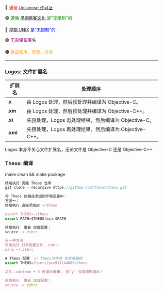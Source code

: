 
🔴 <font color="red">遵循 [Unlicense 许可证](https://unlicense.org/#unlicensed-free-software)</font>

🟢 <font color="green">遵循 [早期黑客文化](https://en.wikipedia.org/wiki/Hacker_culture) 是"无限制"的</font>

🔵 <font color="blue">[早期 UNIX](https://en.wikipedia.org/wiki/History_of_Unix) 是"无限制"的</font>

🟣 <font color="purple">无需保留署名</font>

🟠 <font color="orange">自由使用、修改、分发</font>

---

### Logos: 文件扩展名

| **扩展名** | **处理顺序**                                                                 |
|------------|-----------------------------------------------------------------------------|
| **.x**     | 由 Logos 处理，然后预处理并编译为 Objective-C。                                |
| **.xm**    | 由 Logos 处理，然后预处理并编译为 Objective-C++。                              |
| **.xi**    | 先预处理，Logos 再处理结果，然后编译为 Objective-C。                          |
| **.xmi**   | 先预处理，Logos 再处理结果，然后编译为 Objective-C++。                        |

Logos 本身不关心文件扩展名，无论文件是 Objective-C 还是 Objective-C++



### Theos: 编译

make clean && make package




```js
终端执行 克隆 Theos 仓库
git clone --recursive https://github.com/theos/theos.git

将 Theos 的路径添加到环境变量中：
方法一：
终端执行 直接添加到 ~/theos

export THEOS=~/theos
export PATH=$THEOS/bin:$PATH

终端执行  重新 加载配置：
source ~/.zshrc

另一种方法：
终端执行 打开配置文件 .zshrc
nano ~/.zshrc

# Theos 配置  // theos文件夹 的本地路径
export THEOS=/Users/pxx917144686/theos     

之后；contron + X 是退出编辑； 按‘y’ 保存编辑退出！

终端执行  重新 加载配置：
source ~/.zshrc
```

</td>
</tr>
</table>

</details>
